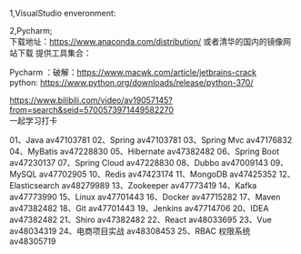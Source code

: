 1,VisualStudio  enveronment:   


2,Pycharm;   
下载地址：https://www.anaconda.com/distribution/   或者清华的国内的镜像网站下载 提供工具集合：

Pycharm ：破解：https://www.macwk.com/article/jetbrains-crack       
python:  https://www.python.org/downloads/release/python-370/   

https://www.bilibili.com/video/av19057145?from=search&seid=5700573971449582270    
一起学习打卡

01、Java av47103781
02、Spring av47103781
03、Spring Mvc av47176832
04、MyBatis av47228830
05、Hibernate av47382482
06、Spring Boot av47230137
07、Spring Cloud av47228830
08、Dubbo av47009143
09、MySQL av47702905
10、Redis av47423174
11、MongoDB av47425352
12、Elasticsearch av48279989
13、Zookeeper av47773419
14、Kafka av47773990
15、Linux av47701443
16、Docker av47715282
17、Maven av47382482
18、Git av47701443
19、Jenkins av47714706
20、IDEA av47382482
21、Shiro av47382482
22、React av48033695
23、Vue av48034319
24、电商项目实战 av48308453
25、RBAC 权限系统 av48305719


